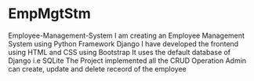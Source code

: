 # EmpMgtStm
Employee-Management-System I am creating an Employee Management System using Python Framework Django  I have developed the frontend using HTML and CSS using Bootstrap It uses the default database of Django i.e SQLite The Project implemented all the CRUD Operation Admin can create, update and delete receord of the employee

